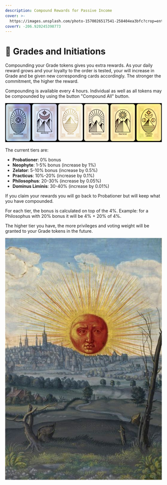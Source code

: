 ```yaml
---
description: Compound Rewards for Passive Income
cover: >-
  https://images.unsplash.com/photo-1570026517541-258404ea3bfc?crop=entropy&cs=srgb&fm=jpg&ixid=MnwxOTcwMjR8MHwxfHNlYXJjaHw0fHxweXJhbWlkfGVufDB8fHx8MTY0MzY5MTIxMg&ixlib=rb-1.2.1&q=85
coverY: -206.920245398773
---
```


# 🕍 Grades and Initiations

Compounding your Grade tokens gives you extra rewards. As your daily reward grows and your loyalty to the order is tested, your will increase in Grade and be given new corresponding cards accordingly. The stronger the commitment, the higher the reward.

Compounding is available every 4 hours. Individual as well as all tokens may be compounded by using the button "Compound All" button.

![](<.gitbook/assets/TheFullSet (1).png>)

The current tiers are:

* **Probationer**: 0% bonus
* **Neophyte**: 1-5% bonus (increase by 1%)
* **Zelator**: 5-10% bonus (increase by 0.5%)
* **Practicus**: 10%-20% (increase by 0.1%)
* **Philosophus**: 20-30% (increase by 0.05%)
* **Dominus Liminis**: 30-40% (increase by 0.01%)

If you claim your rewards you will go back to Probationer but will keep what you have compounded.

For each tier, the bonus is calculated on top of the 4%. Example: for a Philosophus with 20% bonus it will be 4% + 20% of 4%.

The higher tier you have, the more privileges and voting weight will be granted to your Grade tokens in the future.

![](<.gitbook/assets/image (3).png>)
